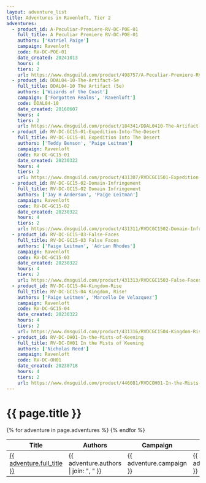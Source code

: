 ```yaml
---
layout: adventure_list
title: Adventures in Ravenloft, Tier 2
adventures:
  - product_id: A-Peculiar-Premiere-RV-DC-POE-01
    full_title: A Peculiar Premiere RV-DC-POE-01
    authors: ['Katriel Paige']
    campaign: Ravenloft
    code: RV-DC-POE-01
    date_created: 20241013
    hours: 4
    tiers: 2
    url: https://www.dmsguild.com/product/498757/A-Peculiar-Premiere-RVDCPOE01?filters=45470_0_0_0_0_0
  - product_id: DDAL04-10-The-Artifact-5e
    full_title: DDAL04-10 The Artifact (5e)
    authors: ['Wizards of the Coast']
    campaign: ['Forgotten Realms', 'Ravenloft']
    code: DDAL04-10
    date_created: 20160607
    hours: 4
    tiers: 2
    url: https://www.dmsguild.com/product/184341/DDAL0410-The-Artifact-5e?filters=45470_0_0_0_0_0_0_0
  - product_id: RV-DC-GC15-01-Expedition-Into-The-Desert
    full_title: RV-DC-GC15-01 Expedition Into The Desert
    authors: ['Teddy Benson', 'Paige Leitman']
    campaign: Ravenloft
    code: RV-DC-GC15-01
    date_created: 20230322
    hours: 4
    tiers: 2
    url: https://www.dmsguild.com/product/431307/RVDCGC1501-Expedition-Into-The-Desert?filters=0_0_100057_0_0_0_0_0
  - product_id: RV-DC-GC15-02-Domain-Infringement
    full_title: RV-DC-GC15-02 Domain Infringement
    authors: ['Jay H Anderson', 'Paige Leitman']
    campaign: Ravenloft
    code: RV-DC-GC15-02
    date_created: 20230322
    hours: 4
    tiers: 2
    url: https://www.dmsguild.com/product/431311/RVDCGC1502-Domain-Infringement?filters=0_0_100057_0_0_0_0_0
  - product_id: RV-DC-GC15-03-False-Faces
    full_title: RV-DC-GC15-03 False Faces
    authors: ['Paige Leitman', 'Adrian Rhodes']
    campaign: Ravenloft
    code: RV-DC-GC15-03
    date_created: 20230322
    hours: 4
    tiers: 2
    url: https://www.dmsguild.com/product/431313/RVDCGC1503-False-Faces?filters=0_0_100057_0_0_0_0_0
  - product_id: RV-DC-GC15-04-Kingdom-Rise
    full_title: RV-DC-GC15-04 Kingdom, Rise!
    authors: ['Paige Leitmen', 'Marcello De Velazquez']
    campaign: Ravenloft
    code: RV-DC-GC15-04
    date_created: 20230322
    hours: 4
    tiers: 2
    url: https://www.dmsguild.com/product/431316/RVDCGC1504-Kingdom-Rise?filters=0_0_100057_0_0_0_0_0
  - product_id: RV-DC-OH01-In-the-Mists-of-Keening
    full_title: RV-DC-OH01 In the Mists of Keening
    authors: ['Nicholas Reed']
    campaign: Ravenloft
    code: RV-DC-OH01
    date_created: 20230718
    hours: 4
    tiers: 2
    url: https://www.dmsguild.com/product/446081/RVDCOH01-In-the-Mists-of-Keening?filters=0_0_100057_0_0_0_0_0
---
```


<h1 class="page-title">{{ page.title }}</h1>

<table class="adventure-table">
  <thead>
    <tr>
      <th>Title</th>
      <th>Authors</th>
      <th>Campaign</th>
      <th>Code</th>
      <th>Date</th>
      <th>Hours</th>
      <th>Tier</th>
    </tr>
  </thead>
  <tbody>
    {% for adventure in page.adventures %}
    <tr>
      <td><a href="{{ adventure.url }}">{{ adventure.full_title }}</a></td>
      <td>{{ adventure.authors | join: ", " }}</td>
      <td>{{ adventure.campaign }}</td>
      <td>{{ adventure.code }}</td>
      <td>{{ adventure.date_created }}</td>
      <td>{{ adventure.hours }}</td>
      <td>{{ adventure.tiers }}</td>
    </tr>
    {% endfor %}
  </tbody>
</table>
